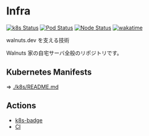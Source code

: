 # Infra

[![k8s Status](https://walnuts1018.github.io/infra/k8sStatus.svg)](https://walnuts1018.github.io/infra/k8sStatus.svg)
[![Pod Status](https://walnuts1018.github.io/infra/podStatus.svg)](https://walnuts1018.github.io/infra/podStatus.svg)
[![Node Status](https://walnuts1018.github.io/infra/nodeStatus.svg)](https://walnuts1018.github.io/infra/nodeStatus.svg)
[![wakatime](https://wakatime.com/badge/user/981e52dd-a7ab-4b00-9a71-125be9dc2de6/project/07d86b66-ede6-45aa-a456-0985d4aed1a9.svg)](https://wakatime.com/badge/user/981e52dd-a7ab-4b00-9a71-125be9dc2de6/project/07d86b66-ede6-45aa-a456-0985d4aed1a9)

walnuts.dev を支える技術

Walnuts 家の自宅サーバ全般のリポジトリです。

## Kubernetes Manifests

⇒ [./k8s/README.md](./k8s/README.md)

## Actions

- [k8s-badge](./.github/workflows/badge.yaml)
- [CI](./.github/workflows/k8s.yaml)
